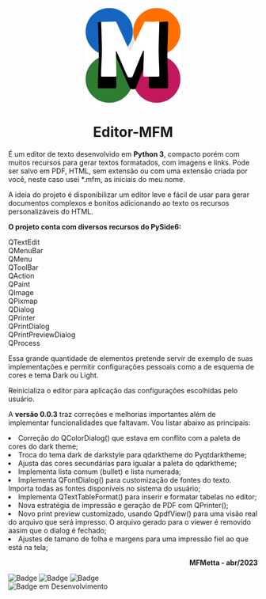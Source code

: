 <p align="center"><img src="https://github.com/mmetta/Editor-MFM/blob/main/icons/mfm_logo.png"/></p>
<h1 align="center"> Editor-MFM </h1>

 É um editor de texto desenvolvido em <b>Python 3</b>, compacto porém com muitos recursos para gerar textos formatados, com imagens e links. Pode ser salvo em PDF, HTML, sem extensão ou com uma extensão criada por você, neste caso usei *.mfm, as iniciais do meu nome.
 
 A ideia do projeto é disponibilizar um editor leve e fácil de usar para gerar documentos complexos e bonitos adicionando ao texto os recursos personalizáveis do HTML.

 <b>O projeto conta com diversos recursos do PySide6:</b><br/>

 QTextEdit<br/>
 QMenuBar<br/>
 QMenu<br/>
 QToolBar<br/>
 QAction<br/>
 QPaint<br/>
 QImage<br/>
 QPixmap<br/>
 QDialog<br/>
 QPrinter<br/>
 QPrintDialog<br/>
 QPrintPreviewDialog<br/>
 QProcess<br/>

 Essa grande quantidade de elementos pretende servir de exemplo de suas implementações e permitir configurações pessoais como a de esquema de cores e tema Dark ou Light.<br/>
 
 Reinicializa o editor para aplicação das configurações escolhidas pelo usuário.<br/>
 
 A <b>versão 0.0.3</b> traz correções e melhorias importantes além de implementar funcionalidades que faltavam.
 Vou listar abaixo as principais:
 
 <li>Correção do QColorDialog() que estava em conflito com a paleta de cores do dark theme;</li>
 <li>Troca do tema dark de darkstyle para qdarktheme do Pyqtdarktheme;</li>
 <li>Ajusta das cores secundárias para igualar a paleta do qdarktheme;</li>
 <li>Implementa lista comum (bullet) e lista numerada;</li>
 <li>Implementa QFontDialog() para customização de fontes do texto. Importa todas as fontes disponíveis no sistema do usuário;</li>
 <li>Implementa QTextTableFormat() para inserir e formatar tabelas no editor;</li>
 <li>Nova estratégia de impressão e geração de PDF com QPrinter();</li>
 <li>Novo print preview customizado, usando QpdfView() para uma visão real do arquivo que será impresso. O arquivo gerado para o viewer é removido aasim que o dialog é fechado;</li>
 <li>Ajustes de tamano de folha e margens para uma impressão fiel ao que está na tela;</li>

<p align="right"><b>MFMetta - abr/2023</b></p>

![Badge](https://img.shields.io/badge/Python-3.11.1-blue)
![Badge](https://img.shields.io/badge/PySide6-6.4.2-orange)
![Badge](https://img.shields.io/github/issues/mmetta/Editor-MFM)
<br/>
![Badge em Desenvolvimento](http://img.shields.io/static/v1?label=STATUS&message=EM%20DESENVOLVIMENTO&color=GREEN&style=for-the-badge)
